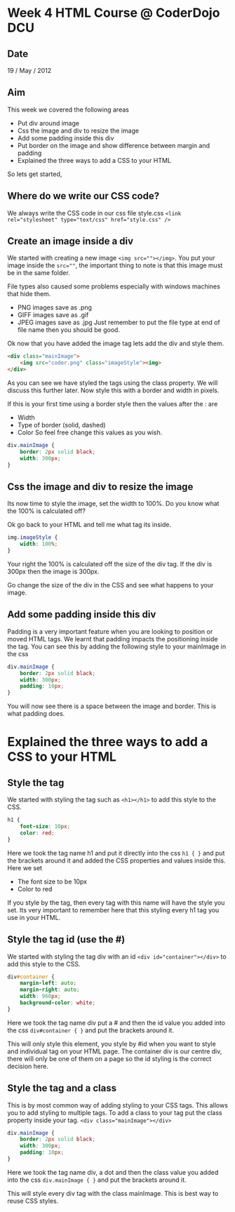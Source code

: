Week 4 HTML Course @ CoderDojo DCU
===================================

Date
---------
19 / May / 2012

Aim
---------
This week we covered the following areas

* Put div around image
* Css the image and div to resize the image
* Add some padding inside this div
* Put border on the image and show difference between margin and padding
* Explained the three ways to add a CSS to your HTML

So lets get started,

Where do we write our CSS code?
------------------------------
We always write the CSS code in our css file style.css
`<link rel="stylesheet" type="text/css" href="style.css" />`

Create an image inside a div
------------------------------
We started with creating a new image `<img src=""></img>`.  You put
your image inside the `src=""`, the important thing to note is that this 
image must be in the same folder. 

File types also caused some problems especially with windows machines
that hide them.
* PNG images save as .png
* GIFF images save as .gif
* JPEG images save as .jpg
Just remember to put the file type at end of file name then you should be good.

Ok now that you have added the image tag lets add the div and style them.

````html
<div class="mainImage">
	<img src="coder.png" class="imageStyle"><img>
</div> 
````
As you can see we have styled the tags using the class property.  We will 
discuss this further later.  Now style this with a border and width in pixels.

If this is your first time using a border style then the values after the : are
* Width
* Type of border (solid, dashed)
* Color
So feel free change this values as you wish.

````css
div.mainImage {
	border: 2px solid black;
	width: 300px;
}
````

Css the image and div to resize the image
------------------------------------------

Its now time to style the image, set the width to 100%.  Do you know
what the 100% is calculated off?

Ok go back to your HTML and tell me what tag its inside.

````css
img.imageStyle {
	width: 100%;
}
````

Your right the 100% is calculated off the size of the div tag.  If the
div is 300px then the image is 300px.  

Go change the size of the div in the CSS and see what happens to your image.

Add some padding inside this div
---------------------------------

Padding is a very important feature when you are looking to position or 
moved HTML tags.  We learnt that padding impacts the positioning inside
the tag.  You can see this by adding the following style to your mainImage
in the css

````css
div.mainImage {
	border: 2px solid black;
	width: 300px;
	padding: 10px;
}
````

You will now see there is a space between the image and border.  This is 
what padding does.

Explained the three ways to add a CSS to your HTML
==================================================

Style the tag
-------------

We started with styling the tag such as `<h1></h1>` to add this style
to the CSS.

````css
h1 {
	font-size: 10px;
	color: red;
}
````

Here we took the tag name h1 and put it directly into the css `h1 { }` 
and put the brackets around it and added the CSS properties and values inside
this.  Here we set
* The font size to be 10px
* Color to red

If you style by the tag, then every tag with this name will have the style
you set.  Its very important to remember here that this styling every
h1 tag you use in your HTML.

Style the tag id (use the #)
----------------------------

We started with styling the tag div with an id `<div id="container"></div>` to add this style
to the CSS.

````css
div#container {
	margin-left: auto;
	margin-right: auto;
	width: 960px;
	background-color: white;
}
````

Here we took the tag name div put a # and then the id value you added into the css `div#container { }` 
and put the brackets around it.

This will only style this element, you style by #id when you want
to style and individual tag on your HTML page.  The container div
is our centre div, there will only be one of them on a page so the 
id styling is the correct decision here.


Style the tag and a class
----------------------------

This is by most common way of adding styling to your CSS tags.  This allows
you to add styling to multiple tags.  To add a class to your tag put the class
property inside your tag.  `<div class="mainImage"></div>` 

````css
div.mainImage {
	border: 2px solid black;
	width: 300px;
	padding: 10px;
}
````

Here we took the tag name div, a dot and then the class value you added into the css `div.mainImage { }` 
and put the brackets around it.

This will style every div tag with the class mainImage.  This is best way
to reuse CSS styles.